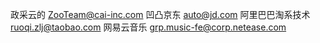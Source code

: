 政采云的  ZooTeam@cai-inc.com
凹凸京东  auto@jd.com
阿里巴巴淘系技术 ruoqi.zlj@taobao.com
网易云音乐  grp.music-fe@corp.netease.com